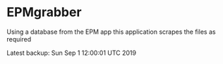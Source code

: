 # EPMgrabber
Using a database from the EPM app this application scrapes the files as required


Latest backup: Sun Sep 1 12:00:01 UTC 2019
